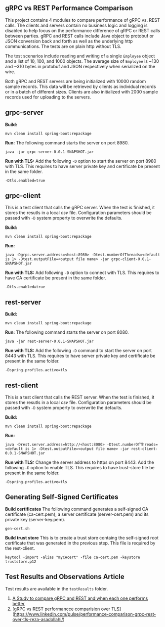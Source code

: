 gRPC vs REST Performance Comparison
--------------------------------------------

This project contains 4 modules to compare performance of gRPC vs. REST calls. The clients and servers contain no business logic and logging is disabled to help focus on the performance difference of gRPC or REST calls between parties. gRPC and REST calls include Java object to protobuf or JSON conversion back and forth as well as the underlying http communications. The tests are on plain http without TLS.

The test scenarios include reading and writing of a single `Employee` object and a list of 10, 100, and 1000 objects. The average size of `Employee` is ~130 and ~310 bytes in protobuf and JSON respectively when serialized on the wire. 

Both gRPC and REST servers are being initialized with 10000 random sample records. This data will be retrieved by clients as individual records or in a batch of different sizes. Clients are also initialized with 2000 sample records used for uploading to the servers.    

## grpc-server ##

**Build:**
```
mvn clean install spring-boot:repackage
```

**Run:**
The following command starts the server on port 8980.
```
java -jar grpc-server-0.0.1-SNAPSHOT.jar
```

**Run with TLS:**
Add the following `-D` option to start the server on port 8980 with TLS. This requires to have server private key and certificate be present in the same folder.
```
-Dtls.enabled=true
```

## grpc-client ##

This is a test client that calls the gRPC server. When the test is finished, it stores the resutls in a local *csv* file. Configuration parameters should be passed with `-D` system property to overwrite the defaults.

**Build:**
```
mvn clean install spring-boot:repackage
```

**Run:**
```
java -Dgrpc.server.address=<host:8980> -Dtest.numberOfThreads=<default is 1> -Dtest.outputFile=<output file name> -jar grpc-client-0.0.1-SNAPSHOT.jar
```

**Run with TLS:**
Add following `-D` option to connect with TLS. This requires to have CA certificate be present in the same folder.
```
-Dtls.enabled=true
```

## rest-server ##

**Build:**
```
mvn clean install spring-boot:repackage
```

**Run:**
The following command starts the server on port 8080.
```
java -jar rest-server-0.0.1-SNAPSHOT.jar
```

**Run with TLS:**
Add the following `-D` command to start the server on port 8443 with TLS. This requires to have server private key and certificate be present in the same folder.
```
-Dspring.profiles.active=tls
```

## rest-client ##

This is a test client that calls the REST server. When the test is finished, it stores the resutls in a local *csv* file. Configuration parameters should be passed with `-D` system property to overwrite the defaults.

**Build:**
```
mvn clean install spring-boot:repackage
```

**Run:**
```
java -Drest.server.address=http://<host:8080> -Dtest.numberOfThreads=<default is 1> -Dtest.outputFile=<output file name> -jar rest-client-0.0.1-SNAPSHOT.jar
```
**Run with TLS:**
Change the server address to https on port 8443. Add the following `-D` option to enable TLS. This requires to have trust-store file be present in the same folder.
```
-Dspring.profiles.active=tls
```
## Generating Self-Signed Certificates ##

**Build certificates**
The following command generates a self-signed CA certificate (ca-cert.pem), a server certificate (server-cert.pem) and its private key (server-key.pem).
```
gen-cert.sh
```

**Build trust store**
This is to create a trust store containg the self-signed root certificate that was generated in the previous step. This file is required by the rest-client.
```
keytool -import -alias "myCAcert" -file ca-cert.pem -keystore truststore.p12
```

## Test Results and Observations Article ##
Test results are available in the `testResults` folder.

1. [A Study to compare gRPC and REST and when each one performs better](https://www.linkedin.com/pulse/grpc-rest-which-one-performs-better-reza-asadollahi) 
2. [gRPC vs REST performancce comparision over TLS] 
(https://www.linkedin.com/pulse/performance-comparison-grpc-rest-over-tls-reza-asadollahi/)

